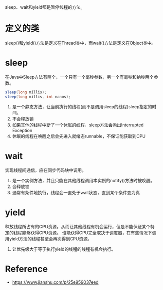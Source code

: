 sleep、wait和yield都是暂停线程的方法。
# 定义的类
sleep()和yield()方法是定义在Thread类中，而wait()方法是定义在Object类中。
  
# sleep
在Java中Sleep方法有两个，一个只有一个毫秒参数，另一个有毫秒和纳秒两个参数。
```java
sleep(long millis);
sleep(long millis, int nanos);
```
1. 是一个静态方法，让当前执行的线程(而不是调用sleep的线程)sleep指定的时间。  
2. 不会释放锁  
3. 如果其他的线程中断了一个休眠的线程，sleep方法会抛出Interrupted Exception  
4. 休眠的线程在唤醒之后会先进入就绪态runnable，不保证能获取到CPU   
 
# wait
实现线程间通信，应在同步代码块中调用。  
1. 是一个实例方法，并且只能在其他线程调用本实例的notify()方法时被唤醒。  
2. 会释放锁   
3. 通常有条件地执行，线程会一直处于wait状态，直到某个条件变为真  

# yield
释放线程所占有的CPU资源，从而让其他线程有机会运行，但是不能保证某个特定的线程能够获得CPU资源。
谁能获得CPU完全取决于调度器，在有些情况下调用yield方法的线程甚至会再次得到CPU资源。  
1. 让优先级大于等于执行yield的线程的线程有机会执行。 





# Reference
- https://www.jianshu.com/p/25e959037eed  


